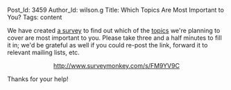 Post_Id: 3459
Author_Id: wilson.g
Title: Which Topics Are Most Important to You?
Tags: content

<p>We have created <a href="http://www.surveymonkey.com/s/FM9YV9C">a survey</a> to find out which of the <a href="/4_0/">topics</a> we're planning to cover are most important to you.  Please take three and a half minutes to fill it in; we'd be grateful as well if you could re-post the link, forward it to relevant mailing lists, etc.</p>
<p style="text-align: center;"><a href="http://www.surveymonkey.com/s/FM9YV9C">http://www.surveymonkey.com/s/FM9YV9C</a></p>
<p>Thanks for your help!</p>
